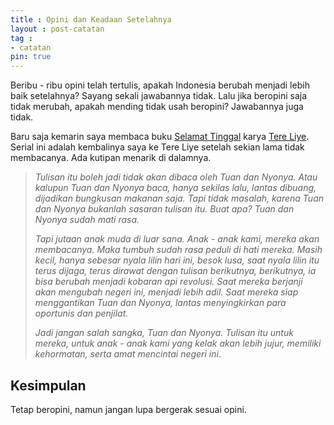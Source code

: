 ```yaml
---
title : Opini dan Keadaan Setelahnya
layout : post-catatan
tag :
- catatan
pin: true
---
```


Beribu - ribu opini telah tertulis, apakah Indonesia berubah menjadi lebih baik setelahnya? Sayang sekali jawabannya tidak. Lalu jika beropini saja tidak merubah, apakah mending tidak usah beropini? Jawabannya juga tidak.

Baru saja kemarin saya membaca buku [Selamat Tinggal](https://www.gramedia.com/best-seller/resensi-novel-selamat-tinggal-karya-tere-liye/) karya [Tere Liye](https://id.wikipedia.org/wiki/Tere_Liye). Serial ini adalah kembalinya saya ke Tere Liye setelah sekian lama tidak membacanya. Ada kutipan menarik di dalamnya.

> *Tulisan itu boleh jadi tidak akan dibaca oleh Tuan dan Nyonya. Atau kalupun Tuan dan Nyonya baca, hanya sekilas lalu, lantas dibuang, dijadikan bungkusan makanan saja. Tapi tidak masalah, karena Tuan dan Nyonya bukanlah sasaran tulisan itu. Buat apa? Tuan dan Nyonya sudah mati rasa.*
>
> *Tapi jutaan anak muda di luar sana. Anak - anak kami, mereka akan membacanya. Maka tumbuh sudah rasa peduli di hati mereka. Masih kecil, hanya sebesar nyala lilin hari ini, besok lusa, saat nyala lilin itu terus dijaga, terus dirawat dengan tulisan berikutnya, berikutnya, ia bisa berubah menjadi kobaran api revolusi. Saat mereka berjanji akan mengubah negeri ini, menjadi lebih adil. Saat mereka siap menggantikan Tuan dan Nyonya, lantas menyingkirkan para oportunis dan penjilat.*
> 
> *Jadi jangan salah sangka, Tuan dan Nyonya. Tulisan itu untuk mereka, untuk anak - anak kami yang kelak akan lebih jujur, memiliki kehormatan, serta amat mencintai negeri ini*.

## Kesimpulan
Tetap beropini, namun jangan lupa bergerak sesuai opini.
